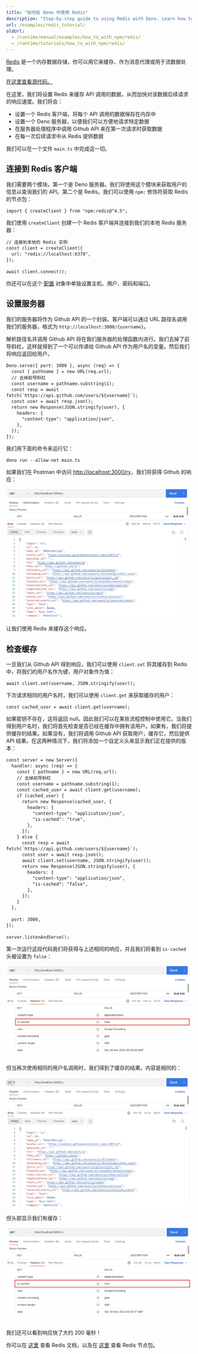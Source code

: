 ```yaml
---
title: "如何在 Deno 中使用 Redis"
description: "Step-by-step guide to using Redis with Deno. Learn how to set up caching, implement message brokers, handle data streaming, and optimize your applications with Redis's in-memory data store."
url: /examples/redis_tutorial/
oldUrl:
  - /runtime/manual/examples/how_to_with_npm/redis/
  - /runtime/tutorials/how_to_with_npm/redis/
---
```


[Redis](https://redis.io/) 是一个内存数据存储，你可以用它来缓存、作为消息代理或用于流数据处理。

[在这里查看源代码。](https://github.com/denoland/examples/tree/main/with-redis)

在这里，我们将设置 Redis 来缓存 API 调用的数据，从而加快对该数据后续请求的响应速度。我们将会：

- 设置一个 Redis 客户端，将每个 API 调用的数据保存在内存中
- 设置一个 Deno 服务器，以便我们可以方便地请求特定数据
- 在服务器处理程序中调用 Github API 来在第一次请求时获取数据
- 在每一次后续请求中从 Redis 提供数据

我们可以在一个文件 `main.ts` 中完成这一切。

## 连接到 Redis 客户端

我们需要两个模块。第一个是 Deno 服务器。我们将使用这个模块来获取用户的信息以查询我们的 API。第二个是 Redis。我们可以使用 `npm:` 修饰符获取 Redis 的节点包：

```tsx
import { createClient } from "npm:redis@^4.5";
```

我们使用 `createClient` 创建一个 Redis 客户端并连接到我们的本地 Redis 服务器：

```tsx
// 连接到本地的 Redis 实例
const client = createClient({
  url: "redis://localhost:6379",
});

await client.connect();
```

你还可以在这个 [配置](https://github.com/redis/node-redis/blob/master/docs/client-configuration.md) 对象中单独设置主机、用户、密码和端口。

## 设置服务器

我们的服务器将作为 Github API 的一个封装。客户端可以通过 URL 路径名调用我们的服务器，格式为 `http://localhost:3000/{username}`。

解析路径名并调用 Github API 将在我们服务器的处理函数内进行。我们去掉了前导斜杠，这样就得到了一个可以传递给 Github API 作为用户名的变量。然后我们将响应返回给用户。

```tsx
Deno.serve({ port: 3000 }, async (req) => {
  const { pathname } = new URL(req.url);
  // 去掉前导斜杠
  const username = pathname.substring(1);
  const resp = await fetch(`https://api.github.com/users/${username}`);
  const user = await resp.json();
  return new Response(JSON.stringify(user), {
    headers: {
      "content-type": "application/json",
    },
  });
});
```

我们用下面的命令来运行它：

```tsx
deno run --allow-net main.ts
```

如果我们在 Postman 中访问 [http://localhost:3000/ry](http://localhost:3000/ry)，我们将获得 Github 的响应：

![uncached-redis-body.png](./images/how-to/redis/uncached-redis-body.png)

让我们使用 Redis 来缓存这个响应。

## 检查缓存

一旦我们从 Github API 得到响应，我们可以使用 `client.set` 将其缓存到 Redis 中，将我们的用户名作为键，用户对象作为值：

```tsx
await client.set(username, JSON.stringify(user));
```

下次请求相同的用户名时，我们可以使用 `client.get` 来获取缓存的用户：

```tsx
const cached_user = await client.get(username);
```

如果密钥不存在，这将返回 null。因此我们可以在某些流程控制中使用它。当我们得到用户名时，我们将首先检查是否已经在缓存中拥有该用户。如果有，我们将提供缓存的结果。如果没有，我们将调用 Github API 获取用户，缓存它，然后提供 API 结果。在这两种情况下，我们将添加一个自定义头来显示我们正在提供的版本：

```tsx
const server = new Server({
  handler: async (req) => {
    const { pathname } = new URL(req.url);
    // 去掉前导斜杠
    const username = pathname.substring(1);
    const cached_user = await client.get(username);
    if (cached_user) {
      return new Response(cached_user, {
        headers: {
          "content-type": "application/json",
          "is-cached": "true",
        },
      });
    } else {
      const resp = await fetch(`https://api.github.com/users/${username}`);
      const user = await resp.json();
      await client.set(username, JSON.stringify(user));
      return new Response(JSON.stringify(user), {
        headers: {
          "content-type": "application/json",
          "is-cached": "false",
        },
      });
    }
  },

  port: 3000,
});

server.listenAndServe();
```

第一次运行这段代码我们将获得与上述相同的响应，并且我们将看到 `is-cached` 头被设置为 `false`：

![uncached-redis-header.png](./images/how-to/redis/uncached-redis-header.png)

但当再次使用相同的用户名调用时，我们得到了缓存的结果。内容是相同的：

![cached-redis-body.png](./images/how-to/redis/cached-redis-body.png)

但头部显示我们有缓存：

![cached-redis-header.png](./images/how-to/redis/cached-redis-header.png)

我们还可以看到响应快了大约 200 毫秒！

你可以在 [这里](https://redis.io/docs/) 查看 Redis 文档，以及在 [这里](https://github.com/redis/node-redis) 查看 Redis 节点包。